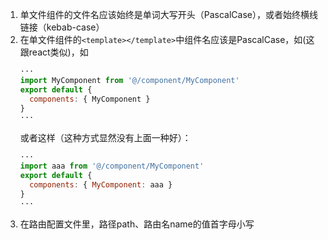 1. 单文件组件的文件名应该始终是单词大写开头（PascalCase），或者始终横线链接（kebab-case）
2. 在单文件组件的`<template></template>`中组件名应该是PascalCase，如<MyComponent>(这跟react类似)，如
   ```javascript
   ···
   import MyComponent from '@/component/MyComponent'
   export default {
     components: { MyComponent }
   }
   ···
   ```
   或者这样（这种方式显然没有上面一种好）：
   ```javascript
   ···
   import aaa from '@/component/MyComponent'
   export default {
     components: { MyComponent: aaa }
   }
   ···
   ```
3. 在路由配置文件里，路径path、路由名name的值首字母小写
   